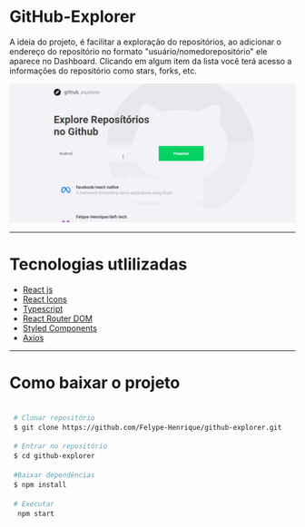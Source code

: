 #  GitHub-Explorer

A ideia do projeto, é facilitar a exploração do repositórios, ao adicionar o endereço do repositório no formato "usuário/nomedorepositório" ele aparece no Dashboard. Clicando em algum item da lista você terá acesso  a informações do repositório como stars, forks, etc.

![GitHub-Explorer](https://github.com/Felype-Henrique/github-explorer/blob/main/src/assets/readme/github_explorer.gif)

---
# Tecnologias utlilizadas

  - [React js](https://pt-br.reactjs.org/)
  - [React Icons](https://github.com/react-icons/react-icons)
  - [Typescript](https://www.typescriptlang.org/)
  - [React Router DOM](https://github.com/remix-run/react-router)
  - [Styled Components](https://styled-components.com/)
  - [Axios](https://github.com/axios/axios)
---
# Como baixar o projeto 

```bash
 
 # Clonar repositório
 $ git clone https://github.com/Felype-Henrique/github-explorer.git

 # Entrar no repositório
 $ cd github-explorer

 #Baixar dependências
 $ npm install

 # Executar
  npm start
```


